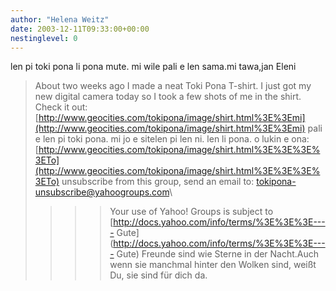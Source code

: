 ```yaml
---
author: "Helena Weitz"
date: 2003-12-11T09:33:00+00:00
nestinglevel: 0
---
```

len pi toki pona li pona mute. mi wile pali e len sama.mi tawa,jan Eleni
>About two weeks ago I made a neat Toki Pona T-shirt. I just got my
>new digital camera today so I took a few shots of me in the shirt.
>Check it out:
>[http://www.geocities.com/tokipona/image/shirt.html%3E%3Emi](http://www.geocities.com/tokipona/image/shirt.html%3E%3Emi) pali e len pi toki pona. mi jo e sitelen pi len ni. len li pona. o
>lukin e ona:
>[http://www.geocities.com/tokipona/image/shirt.html%3E%3E%3E%3ETo](http://www.geocities.com/tokipona/image/shirt.html%3E%3E%3E%3ETo) unsubscribe from this group, send an email to:
>[tokipona-unsubscribe@yahoogroups.com](mailto://tokipona-unsubscribe@yahoogroups.com)\
>>>>Your use of Yahoo! Groups is subject to [http://docs.yahoo.com/info/terms/%3E%3E%3E----
Gute](http://docs.yahoo.com/info/terms/%3E%3E%3E----
Gute) Freunde sind wie Sterne in der Nacht.Auch wenn sie manchmal hinter den Wolken sind, weißt Du, sie sind für dich da.